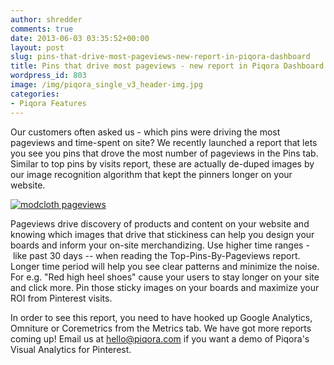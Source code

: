 ```yaml
---
author: shredder
comments: true
date: 2013-06-03 03:35:52+00:00
layout: post
slug: pins-that-drive-most-pageviews-new-report-in-piqora-dashboard
title: Pins that drive most pageviews - new report in Piqora Dashboard
wordpress_id: 803
image: /img/piqora_single_v3_header-img.jpg
categories:
- Piqora Features
---
```


Our customers often asked us - which pins were driving the most pageviews and time-spent on site? We recently launched a report that lets you see you pins that drove the most number of pageviews in the Pins tab. Similar to top pins by visits report, these are actually de-duped images by our image recognition algorithm that kept the pinners longer on your website.


[![modcloth pageviews](http://blog.piqora.com/wp-content/uploads/2013/06/modcloth-pageviews-300x227.png)](http://blog.piqora.com/wp-content/uploads/2013/06/modcloth-pageviews.png)


Pageviews drive discovery of products and content on your website and knowing which images that drive that stickiness can help you design your boards and inform your on-site merchandizing. Use higher time ranges - like past 30 days -- when reading the Top-Pins-By-Pageviews report. Longer time period will help you see clear patterns and minimize the noise. For e.g. "Red high heel shoes" cause your users to stay longer on your site and click more. Pin those sticky images on your boards and maximize your ROI from Pinterest visits.

In order to see this report, you need to have hooked up Google Analytics, Omniture or Coremetrics from the Metrics tab. We have got more reports coming up! Email us at hello@piqora.com if you want a demo of Piqora's Visual Analytics for Pinterest.
